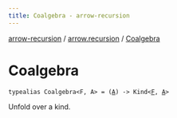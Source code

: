 ```yaml
---
title: Coalgebra - arrow-recursion
---
```


[arrow-recursion](../index.html) / [arrow.recursion](index.html) / [Coalgebra](./-coalgebra.html)

# Coalgebra

`typealias Coalgebra<F, A> = (`[`A`](-coalgebra.html#A)`) -> Kind<`[`F`](-coalgebra.html#F)`, `[`A`](-coalgebra.html#A)`>`

Unfold over a kind.


